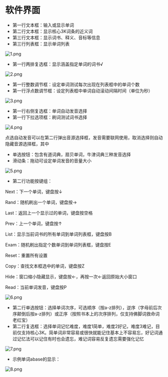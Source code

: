 # 软件界面
* 第一行文本框：输入或显示单词
* 第二行文本框：显示核心3K词条的近义词
* 第三行文本框：显示词书、释义、音标等信息
* 第三行列表框：显示单词列表

![1.png](https://i.loli.net/2020/04/04/RdgEIpnfvxMCUOq.png)

* 第一行两排复选框：显示涵盖指定单词的词书√

![2.png](https://i.loli.net/2020/04/04/k8OTHrczx4t1YnC.png)

* 第一行整数调节框：设定单词测试每次出现在列表框中的单词个数
* 第一行浮点数调节框：设定列表框中单词自动滚动间隔时间（单位为秒）

![3.png](https://i.loli.net/2020/04/04/zqnEUS3vJWegLCR.png)

* 第一行右侧复选框：单词自动发音选择
* 第一行下拉选项框：刷词测试词书选择

![4.png](https://i.loli.net/2020/04/04/Nl8U75byvZLYRIn.png)

点选自动发音可以在第二行弹出音源选择框，发音需要联网使用，取消选择则自动隐藏音源选择框，其中
* 单选按钮：包含有道词典，扇贝单词，牛津词典三种发音选择
* 滑动条：拖动可设定单词发音的音量大小

![5.png](https://i.loli.net/2020/04/04/Cj6Rx4DpztrdkJc.png)

* 第二行功能按键组：

Next：下一个单词，键盘按↓

Rand：随机刷出一个单词，键盘按→

Last：返回上一个显示过的单词，键盘按空格

Prev：上一个单词，键盘按↑

List：显示当前词书的所有单词到单词列表框，键盘按B

Exam：随机刷出指定个数单词到单词列表框，键盘按E

Reset：重置所有设置

Copy：查找文本框选中的单词，键盘按Z

Hide：窗口缩小隐藏显示，键盘按←，再按一次←返回原始大小窗口

Read：当前单词发音，键盘按P

![6.png](https://i.loli.net/2020/04/04/R8a6ILX5zlpSGeq.png)

* 第二行单选按钮：选择单词次序，可选顺序（按a-z排列），逆序（字母前后次序颠倒后按a-z排列）或正序（按照书本上的次序排列，仅支持佛脚词救命词老红宝）
* 第二行复选框：选择单词记忆难度，难度1简单，难度2好记，难度3难记，目前仅支持核心3K。简单词非常容易或很快就能记住基本上不容易忘，好记词通过记忆法可以记住有时也会遗忘，难记词容易反复遗忘需要强化记忆

![7.png](https://i.loli.net/2020/04/04/MO9KrweEjniJaBz.png)



* 示例单词abase的显示：

![8.png](https://i.loli.net/2020/05/02/zRrQGu6EXebW92c.png)
